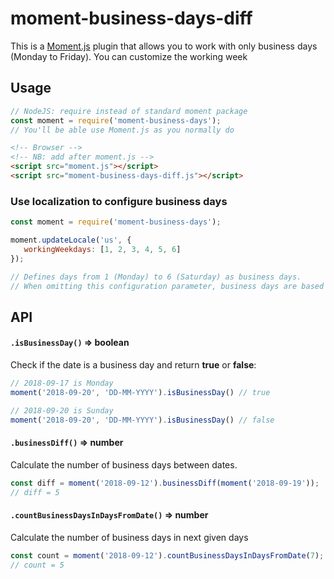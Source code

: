 # moment-business-days-diff

This is a [Moment.js](https://github.com/moment/moment/) plugin that allows you to work with only business days (Monday to Friday). You can customize the working week

## Usage

````javascript
// NodeJS: require instead of standard moment package
const moment = require('moment-business-days');
// You'll be able use Moment.js as you normally do
````

````html
<!-- Browser -->
<!-- NB: add after moment.js -->
<script src="moment.js"></script>
<script src="moment-business-days-diff.js"></script>
````


### Use localization to configure business days

````javascript
const moment = require('moment-business-days');

moment.updateLocale('us', {
   workingWeekdays: [1, 2, 3, 4, 5, 6]
});

// Defines days from 1 (Monday) to 6 (Saturday) as business days.
// When omitting this configuration parameter, business days are based on locale default
````

## API

#### `.isBusinessDay()` => boolean

Check if the date is a business day and return **true** or **false**:

```javascript
// 2018-09-17 is Monday
moment('2018-09-20', 'DD-MM-YYYY').isBusinessDay() // true

// 2018-09-20 is Sunday
moment('2018-09-20', 'DD-MM-YYYY').isBusinessDay() // false
```

#### `.businessDiff()` => number

Calculate the number of business days between dates.

```javascript
const diff = moment('2018-09-12').businessDiff(moment('2018-09-19'));
// diff = 5
```


#### `.countBusinessDaysInDaysFromDate()` => number

Calculate the number of business days in next given days

```javascript
const count = moment('2018-09-12').countBusinessDaysInDaysFromDate(7);
// count = 5
```